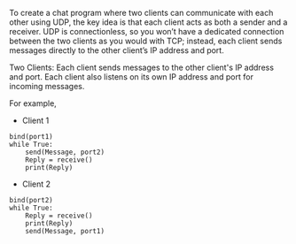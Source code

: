 To create a chat program where two clients can communicate with each other using UDP, the key idea is that each client acts as both a sender and a receiver. UDP is connectionless, so you won’t have a dedicated connection between the two clients as you would with TCP; instead, each client sends messages directly to the other client’s IP address and port.

Two Clients:
Each client sends messages to the other client's IP address and port.
Each client also listens on its own IP address and port for incoming messages.

For example, 
- Client 1
```
bind(port1)
while True:
    send(Message, port2)
    Reply = receive()
    print(Reply)

```
- Client 2
```
bind(port2)
while True:
    Reply = receive()
    print(Reply)
    send(Message, port1)
```